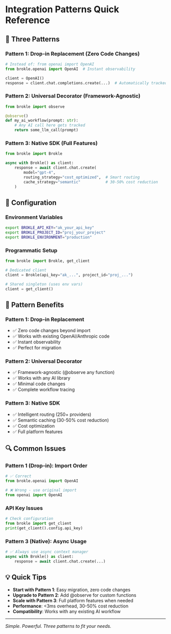 # Integration Patterns Quick Reference

## 🎯 Three Patterns

### Pattern 1: Drop-in Replacement (Zero Code Changes)
```python
# Instead of: from openai import OpenAI
from brokle.openai import OpenAI  # Instant observability

client = OpenAI()
response = client.chat.completions.create(...)  # Automatically tracked
```

### Pattern 2: Universal Decorator (Framework-Agnostic)
```python
from brokle import observe

@observe()
def my_ai_workflow(prompt: str):
    # Any AI call here gets tracked
    return some_llm_call(prompt)
```

### Pattern 3: Native SDK (Full Features)
```python
from brokle import Brokle

async with Brokle() as client:
    response = await client.chat.create(
        model="gpt-4",
        routing_strategy="cost_optimized",  # Smart routing
        cache_strategy="semantic"           # 30-50% cost reduction
    )
```

## 🔧 Configuration

### Environment Variables
```bash
export BROKLE_API_KEY="ak_your_api_key"
export BROKLE_PROJECT_ID="proj_your_project"
export BROKLE_ENVIRONMENT="production"
```

### Programmatic Setup
```python
from brokle import Brokle, get_client

# Dedicated client
client = Brokle(api_key="ak_...", project_id="proj_...")

# Shared singleton (uses env vars)
client = get_client()
```

## 🚀 Pattern Benefits

### Pattern 1: Drop-in Replacement
- ✅ Zero code changes beyond import
- ✅ Works with existing OpenAI/Anthropic code
- ✅ Instant observability
- ✅ Perfect for migration

### Pattern 2: Universal Decorator
- ✅ Framework-agnostic (@observe any function)
- ✅ Works with any AI library
- ✅ Minimal code changes
- ✅ Complete workflow tracing

### Pattern 3: Native SDK
- ✅ Intelligent routing (250+ providers)
- ✅ Semantic caching (30-50% cost reduction)
- ✅ Cost optimization
- ✅ Full platform features

## 🔍 Common Issues

### Pattern 1 (Drop-in): Import Order
```python
# ✅ Correct
from brokle.openai import OpenAI

# ❌ Wrong - use original import
from openai import OpenAI
```

### API Key Issues
```python
# Check configuration
from brokle import get_client
print(get_client().config.api_key)
```

### Pattern 3 (Native): Async Usage
```python
# ✅ Always use async context manager
async with Brokle() as client:
    response = await client.chat.create(...)
```

## 💡 Quick Tips

- **Start with Pattern 1**: Easy migration, zero code changes
- **Upgrade to Pattern 2**: Add @observe for custom functions
- **Scale with Pattern 3**: Full platform features when needed
- **Performance**: <3ms overhead, 30-50% cost reduction
- **Compatibility**: Works with any existing AI workflow

---

*Simple. Powerful. Three patterns to fit your needs.*
